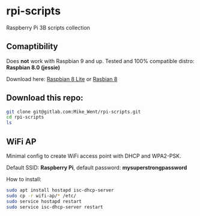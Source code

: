 # rpi-scripts

Raspberry Pi 3B scripts collection

## Comaptibility

Does **not** work with Raspbian 9 and up.
Tested and 100% compatible distro: **Raspbian 8.0 (jessie)**

Download here: [Raspbian 8 Lite](http://downloads.raspberrypi.org/raspbian_lite/images/raspbian_lite-2017-07-05/) or [Rasbian 8](http://downloads.raspberrypi.org/raspbian/images/raspbian-2017-07-05/)

## Download this repo:
```bash
git clone git@gitlab.com:Mike_Went/rpi-scripts.git
cd rpi-scripts
ls
```

## WiFi AP

Minimal config to create WiFi access point with DHCP and WPA2-PSK.

Default SSID: **Raspberry Pi**, default password: **mysuperstrongpassword**

How to install:
```bash
sudo apt install hostapd isc-dhcp-server
sudo cp -r wifi-ap/* /etc/
sudo service hostapd restart
sudo service isc-dhcp-server restart
```